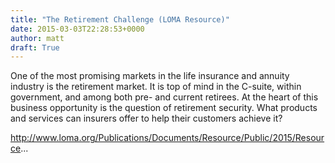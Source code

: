 ```yaml
---
title: "The Retirement Challenge (LOMA Resource)"
date: 2015-03-03T22:28:53+0000
author: matt
draft: True
---
```

One of the most promising markets in the life insurance and annuity industry is the retirement market. It is top of mind in the C-suite, within government, and among both pre- and current retirees. At the heart of this business opportunity is the question of retirement security. What products and services can insurers offer to help their customers achieve it?

http://www.loma.org/Publications/Documents/Resource/Public/2015/Resource...
